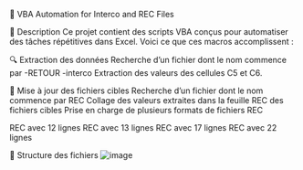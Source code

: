 🌟 VBA Automation for Interco and REC Files


📝 Description
Ce projet contient des scripts VBA conçus pour automatiser des tâches répétitives dans Excel. Voici ce que ces macros accomplissent :

🔍 Extraction des données
Recherche d’un fichier dont le nom commence par -RETOUR -interco
Extraction des valeurs des cellules C5 et C6.

🔄 Mise à jour des fichiers cibles
Recherche d’un fichier dont le nom commence par REC
Collage des valeurs extraites dans la feuille REC des fichiers cibles
Prise en charge de plusieurs formats de fichiers REC 

REC avec 12 lignes
REC avec 13 lignes
REC avec 17 lignes
REC avec 22 lignes

📂 Structure des fichiers
![image](https://github.com/user-attachments/assets/c5d54c23-c903-4099-8ccd-5868f05e86db)
